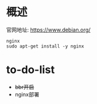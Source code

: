 # 概述
官网地址: https://www.debian.org/

```
nginx
sudo apt-get install -y nginx
```

# to-do-list
- ~~bbr开启~~
- nginx部署
